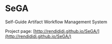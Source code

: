 # SeGA
Self-Guide Artifact Workflow Management System

Project page: [http://rendididi.github.io/SeGA/](http://rendididi.github.io/SeGA/)

